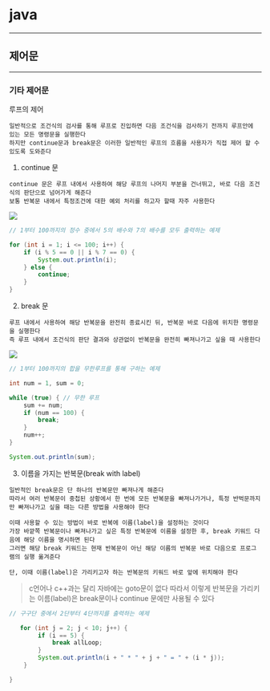 # java
---
## 제어문
---
### 기타 제어문

루프의 제어
``` 
일반적으로 조건식의 검사를 통해 루프로 진입하면 다음 조건식을 검사하기 전까지 루프안에 있는 모든 명령문을 실행한다
하지만 continue문과 break문은 이러한 일반적인 루프의 흐름을 사용자가 직접 제어 할 수 있도록 도와준다
```

1. continue 문
```
continue 문은 루프 내에서 사용하여 해당 루프의 나머지 부분을 건너뛰고, 바로 다음 조건식의 판단으로 넘어가게 해준다
보통 반복문 내에서 특정조건에 대한 예외 처리를 하고자 할때 자주 사용한다
```
![](https://i0.wp.com/www.happyfam.or.kr/ysoh/wp-content/uploads/sites/3/1/cfile26.uf.171F2E264A9A0E4F735073.png?resize=260%2C379)
``` java
// 1부터 100까지의 정수 중에서 5의 배수와 7의 배수를 모두 출력하는 예제

for (int i = 1; i <= 100; i++) {
    if (i % 5 == 0 || i % 7 == 0) {
        System.out.println(i);
    } else {
        continue;
    }
}
```

2. break 문
```
루프 내에서 사용하여 해당 반복문을 완전히 종료시킨 뒤, 반복문 바로 다음에 위치한 명령문을 실행한다
즉 루프 내에서 조건식의 판단 결과와 상관없이 반복문을 완전히 빠져나가고 싶을 때 사용한다
```
![](https://i0.wp.com/www.happyfam.or.kr/ysoh/wp-content/uploads/sites/3/1/cfile26.uf.171F2E264A9A0E4F735073.png?resize=260%2C379)
``` java
// 1부터 100까지의 합을 무한루프를 통해 구하는 예제

int num = 1, sum = 0;

while (true) { // 무한 루프
    sum += num;
    if (num == 100) {
        break;
    }
    num++;
}

System.out.println(sum);
```

3. 이름을 가지는 반복문(break with label)
``` 
일반적인 break문은 단 하나의 반복문만 빠져나게 해준다
따라서 여러 반복문이 중첩된 상황에서 한 번에 모든 반복문을 빠져나가거나, 특정 반벅문까지만 빠져나가고 싶을 때는 다른 방법을 사용해야 한다

이때 사용할 수 있는 방법이 바로 반복에 이름(label)을 설정하는 것이다
가장 바깥쪽 반복문이나 빠져나가고 싶은 특정 반복문에 이름을 설정한 후, break 키워드 다음에 해당 이름을 명시하면 된다
그러면 해당 break 키워드는 현재 반복문이 아닌 해당 이름의 반복문 바로 다음으로 프로그램의 실행 옮겨준다

단, 이때 이름(label)은 가리키고자 하는 반복문의 키워드 바로 앞에 위치해야 한다
```
> c언어나 c++과는 달리 자바에는 goto문이 없다
따라서 이렇게 반복문을 가리키는 이름(label)은 break문이나 continue 문에만 사용될 수 있다

``` java
// 구구단 중에서 2단부터 4단까지를 출력하는 예제

   for (int j = 2; j < 10; j++) {
        if (i == 5) {
            break allLoop;
        }
        System.out.println(i + " * " + j + " = " + (i * j));
    }

}